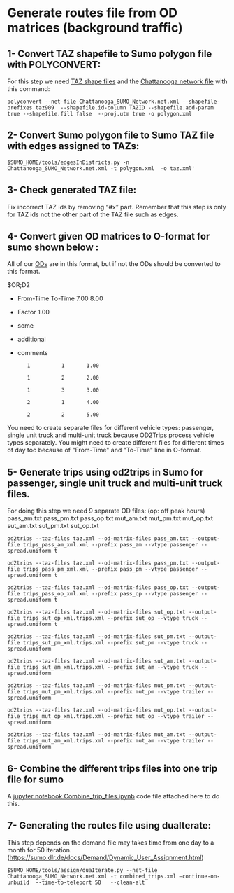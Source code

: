 # Generate routes file from OD matrices (background traffic)

## 1- Convert TAZ shapefile to Sumo polygon file with POLYCONVERT:
For this step we need [TAZ shape files](https://github.com/smarttransit-ai/transit-gym/tree/master/simulation/Generate_routes_file_from_OD_matrices/TAZ_shapefiles) and the [Chattanooga network file](https://github.com/smarttransit-ai/transit-gym/tree/master/simulation/Generate_routes_file_from_OD_matrices/Chattanooga_Network) with this command: 

`polyconvert --net-file Chattanooga_SUMO_Network.net.xml --shapefile-prefixes taz909  --shapefile.id-column TAZID --shapefile.add-param true --shapefile.fill false  --proj.utm true -o polygon.xml`


## 2- Convert Sumo polygon file to Sumo TAZ file with edges assigned to TAZs:

`$SUMO_HOME/tools/edgesInDistricts.py -n Chattanooga_SUMO_Network.net.xml -t polygon.xml  -o taz.xml'`

## 3- Check generated TAZ file:

Fix incorrect TAZ ids by removing “#x” part. Remember that this step is only for TAZ ids not the other  part of the TAZ file such as edges.

## 4- Convert given OD matrices to O-format for sumo shown below :
All of our [ODs](https://github.com/smarttransit-ai/transit-gym/tree/master/simulation/Generate_routes_file_from_OD_matrices/OD_matrices) are in this format, but if not the ODs should be converted to this format.

$OR;D2
* From-Time  To-Time
7.00 8.00
* Factor
1.00
* some
* additional
* comments

         1          1       1.00
         
         1          2       2.00
         
         1          3       3.00
         
         2          1       4.00
         
         2          2       5.00
         
     

You need to create separate files for different vehicle types: passenger, single unit truck and multi-unit truck because OD2Trips process vehicle types separately. 
You might need to create different files for different times of day too because of "From-Time" and "To-Time" line in O-format.

## 5- Generate trips using od2trips in Sumo for passenger, single unit truck and multi-unit truck files.

For doing this step we need 9 separate OD files: (op: off peak hours)
pass_am.txt
pass_pm.txt
pass_op.txt
mut_am.txt
mut_pm.txt
mut_op.txt
sut_am.txt
sut_pm.txt
sut_op.txt

`od2trips --taz-files taz.xml --od-matrix-files pass_am.txt --output-file trips_pass_am_xml.xml --prefix pass_am --vtype passenger --spread.uniform t`

`od2trips --taz-files taz.xml --od-matrix-files pass_pm.txt --output-file trips_pass_pm_xml.xml --prefix pass_pm --vtype passenger --spread.uniform t`

`od2trips --taz-files taz.xml --od-matrix-files pass_op.txt --output-file trips_pass_op_xml.xml --prefix pass_op --vtype passenger --spread.uniform t`

`od2trips --taz-files taz.xml --od-matrix-files sut_op.txt --output-file trips_sut_op_xml.trips.xml --prefix sut_op --vtype truck --spread.uniform t`

`od2trips --taz-files taz.xml --od-matrix-files sut_pm.txt --output-file trips_sut_pm_xml.trips.xml --prefix sut_pm --vtype truck --spread.uniform`

`od2trips --taz-files taz.xml --od-matrix-files sut_am.txt --output-file trips_sut_am_xml.trips.xml --prefix sut_am --vtype truck --spread.uniform`

`od2trips --taz-files taz.xml --od-matrix-files mut_pm.txt --output-file trips_mut_pm_xml.trips.xml --prefix mut_pm --vtype trailer --spread.uniform`

`od2trips --taz-files taz.xml --od-matrix-files mut_op.txt --output-file trips_mut_op_xml.trips.xml --prefix mut_op --vtype trailer --spread.uniform`

`od2trips --taz-files taz.xml --od-matrix-files mut_am.txt --output-file trips_mut_am_xml.trips.xml --prefix mut_am --vtype trailer --spread.uniform`

## 6- Combine the different trips files into one trip file for sumo
A [jupyter notebook Combine_trip_files.ipynb](https://github.com/smarttransit-ai/transit-gym/tree/master/simulation/Generate_routes_file_from_OD_matrices/code)  code file attached here to do this.

## 7- Generating the routes file using  duaIterate:
This step depends on the demand file may takes time from one day to a month for 50 iteration. (https://sumo.dlr.de/docs/Demand/Dynamic_User_Assignment.html)

`$SUMO_HOME/tools/assign/duaIterate.py --net-file Chattanooga_SUMO_Network.net.xml -t combined_trips.xml –continue-on-unbuild  --time-to-teleport 50   --clean-alt `




